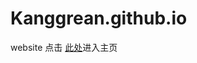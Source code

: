 # Kanggrean.github.io
website
点击 [此处](https://htmlpreview.github.io/?https://github.com/Kanggrean/Kanggrean.github.io/blob/main/index.html)进入主页
